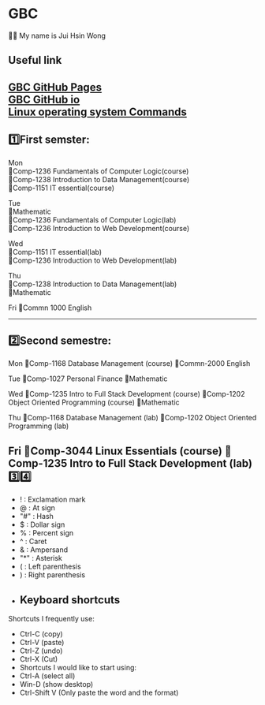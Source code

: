 # GBC
💁🏻 My name is Jui Hsin Wong

Useful link
---
[GBC GitHub Pages](https://pages.github.com/)<br>
[GBC GitHub io](https://spook0328.github.io/GBC/) <br>
[Linux operating system Commands](/cli.md)
---

1️⃣First semster:
---
Mon<br>
🤌Comp-1236 Fundamentals of Computer Logic(course)<br>
🤌Comp-1238  Introduction to Data Management(course)<br>
🤌Comp-1151 IT essential(course)<br>

Tue<br>
🤌Mathematic<br>
🤌Comp-1236 Fundamentals of Computer Logic(lab)<br>
🤌Comp-1236 Introduction to Web Development(course)<br>

Wed<br>
🤌Comp-1151 IT essential(lab)<br>
🤌Comp-1236 Introduction to Web Development(lab)<br>

Thu<br>
🤌Comp-1238  Introduction to Data Management(lab)<br>
🤌Mathematic<br>

Fri
🤌Commn 1000 English

---
2️⃣Second semestre:
---
Mon
🤌Comp-1168 Database Management (course)
🤌Commn-2000 English

Tue
🤌Comp-1027 Personal Finance
🤌Mathematic

Wed
🤌Comp-1235 Intro to Full Stack Development (course)
🤌Comp-1202 Object Oriented Programming (course)
🤌Mathematic

Thu
🤌Comp-1168 Database Management (lab)
🤌Comp-1202 Object Oriented Programming (lab)

Fri
🤌Comp-3044 Linux Essentials (course)
🤌Comp-1235 Intro to Full Stack Development (lab)
3️⃣4️⃣
---
- ! : Exclamation mark
- @ : At sign
- "#" : Hash
- $ : Dollar sign
- % : Percent sign
- ^ : Caret
- & : Ampersand
- "*" : Asterisk
- ( : Left parenthesis
- ) : Right parenthesis
- ## Keyboard shortcuts
Shortcuts I frequently use: 
- Ctrl-C (copy)
- Ctrl-V (paste)
- Ctrl-Z (undo)
- Ctrl-X (Cut)
- Shortcuts I would like to start using: 
- Ctrl-A (select all)
- Win-D (show desktop)
- Ctrl-Shift V (Only paste the word and the format)
